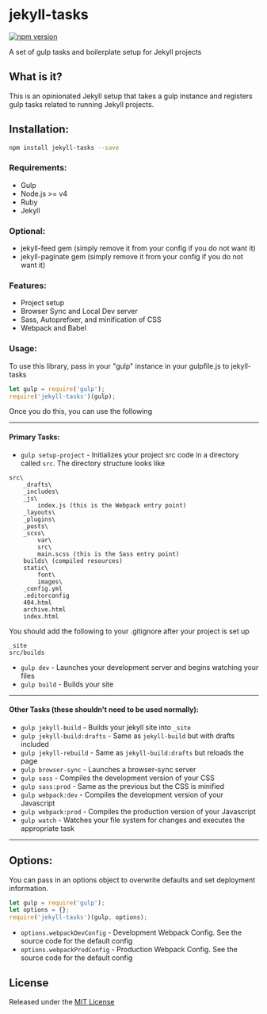 # jekyll-tasks

[![npm version](https://badge.fury.io/js/jekyll-tasks.svg)](https://badge.fury.io/js/jekyll-tasks)

A set of gulp tasks and boilerplate setup for Jekyll projects

## What is it?
This is an opinionated Jekyll setup that takes a gulp instance and registers gulp tasks related to running Jekyll projects.

## Installation:
```sh
npm install jekyll-tasks --save
```

### Requirements:
* Gulp
* Node.js >= v4
* Ruby
* Jekyll


### Optional:
* jekyll-feed gem (simply remove it from your config if you do not want it)
* jekyll-paginate gem (simply remove it from your config if you do not want it)

### Features:
* Project setup
* Browser Sync and Local Dev server
* Sass, Autoprefixer, and minification of CSS
* Webpack and Babel

### Usage:
To use this library, pass in your "gulp" instance in your gulpfile.js to jekyll-tasks

```js
let gulp = require('gulp');
require('jekyll-tasks')(gulp);
```

Once you do this, you can use the following
___
#### Primary Tasks:
* `gulp setup-project` - Initializes your project src code in a directory called `src`. The directory structure looks like
```
src\
    _drafts\
    _includes\
    _js\
        index.js (this is the Webpack entry point)
    _layouts\
    _plugins\
    _posts\
    _scss\
        var\
        src\
        main.scss (this is the Sass entry point)
    builds\ (compiled resources)
    static\
        font\
        images\
    _config.yml
    .editorconfig
    404.html
    archive.html
    index.html
```
You should add the following to your .gitignore after your project is set up
```
_site
src/builds
```
* `gulp dev` - Launches your development server and begins watching your files
* `gulp build` - Builds your site
___
#### Other Tasks (these shouldn't need to be used normally):
* `gulp jekyll-build` - Builds your jekyll site into `_site`
* `gulp jekyll-build:drafts` - Same as `jekyll-build` but with drafts included
* `gulp jekyll-rebuild` - Same as `jekyll-build:drafts` but reloads the page
* `gulp browser-sync` - Launches a browser-sync server
* `gulp sass` - Compiles the development version of your CSS
* `gulp sass:prod` - Same as the previous but the CSS is minified
* `gulp webpack:dev` - Compiles the development version of your Javascript
* `gulp webpack:prod` - Compiles the production version of your Javascript
* `gulp watch` - Watches your file system for changes and executes the appropriate task

___
## Options:
You can pass in an options object to overwrite defaults and set deployment information.
```js
let gulp = require('gulp');
let options = {};
require('jekyll-tasks')(gulp, options);
```

* `options.webpackDevConfig` - Development Webpack Config. See the source code for the default config
* `options.webpackProdConfig` - Production Webpack Config. See the source code for the default config


## License
Released under the [MIT License](http://www.opensource.org/licenses/MIT)
